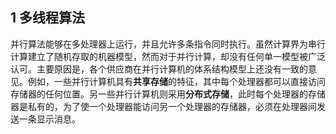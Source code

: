 ## 1 多线程算法

并行算法能够在多处理器上运行，并且允许多条指令同时执行。虽然计算界为串行计算建立了随机存取的机器模型，然而对于并行计算，却没有任何单一模型被广泛认可。主要原因是，各个供应商在并行计算机的体系结构模型上还没有一致的意见。例如，一些并行计算机具有**共享存储**的特征，其中每个处理器都可以直接访问存储器的任何位置。另一些并行计算机则采用**分布式存储**，此时每个处理器的存储器是私有的，为了使一个处理器能访问另一个处理器的存储器，必须在处理器间发送一条显示消息。

